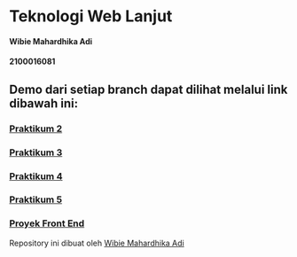 # Teknologi Web Lanjut

#### Wibie Mahardhika Adi
#### 2100016081

## Demo dari setiap branch dapat dilihat melalui link dibawah ini:
### [Praktikum 2](https://twl-prak2.vercel.app/)
### [Praktikum 3](https://twl-prak3.vercel.app/)
### [Praktikum 4](https://twl-prak4.vercel.app/)
### [Praktikum 5](https://twl-prak5.vercel.app/)
### [Proyek Front End](https://twl-pertemuan1-4-2100016081.vercel.app/)

Repository ini dibuat oleh [Wibie Mahardhika Adi](https://www.instagram.com/wibiemahardhika1/)
